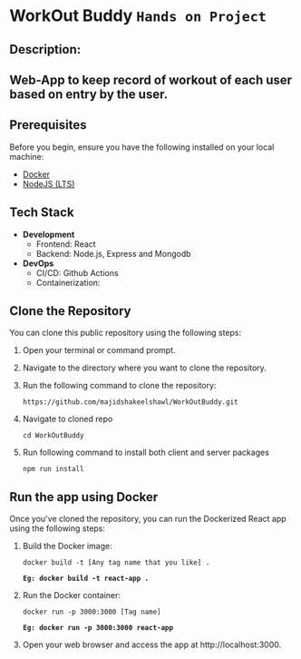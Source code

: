 # WorkOut Buddy `Hands on Project`

## Description: 
**Web-App to keep record of workout of each user based on entry by the user.**
---

## Prerequisites

Before you begin, ensure you have the following installed on your local machine:

- [Docker](https://www.docker.com/get-started)
- [NodeJS (LTS)](https://www.nodejs.com)

## Tech Stack
- **Development**
   - Frontend: React
   - Backend: Node.js, Express and Mongodb
- **DevOps**
    - CI/CD: Github Actions
    - Containerization: 
    
## Clone the Repository

You can clone this public repository using the following steps:

1. Open your terminal or command prompt.

2. Navigate to the directory where you want to clone the repository.

3. Run the following command to clone the repository:

   `https://github.com/majidshakeelshawl/WorkOutBuddy.git`

4. Navigate to cloned repo

    `cd WorkOutBuddy`

5. Run following command to install both client and server packages

    `npm run install`

## Run the app using Docker

Once you've cloned the repository, you can run the Dockerized React app using the following steps:

1. Build the Docker image:

    `docker build -t [Any tag name that you like] .`
    
    **`Eg: docker build -t react-app .`**

2. Run the Docker container:

    `docker run -p 3000:3000 [Tag name]`

    **`Eg: docker run -p 3000:3000 react-app`**

3. Open your web browser and access the app at http://localhost:3000.



